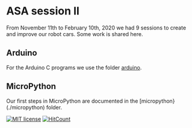 # ASA session II

From November 11th to February 10th, 2020 we had 9 sessions to create and improve our robot cars. Some work is shared here.

## Arduino

For the Arduino C programs we use the folder [arduino](./arduino).

## MicroPython

Our first steps in MicroPython are documented in the [micropython}(./micropython) folder.


[![MIT license](https://img.shields.io/github/license/kreier/asa2?color=brightgreen)](http://opensource.org/licenses/MIT)
[![HitCount](http://hits.dwyl.io/kreier/asa2.svg)](http://hits.dwyl.io/kreier/asa2)

